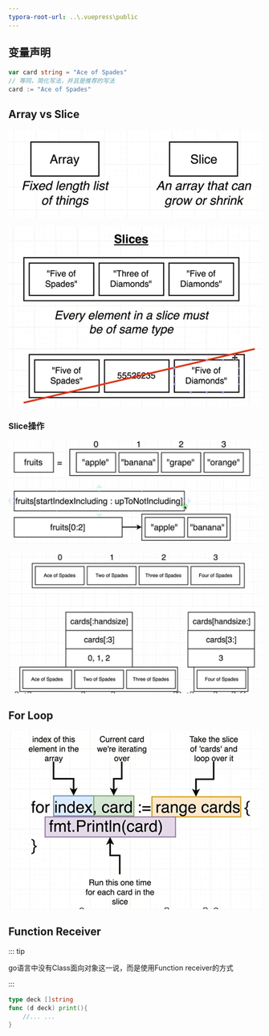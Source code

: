 ```yaml
---
typora-root-url: ..\.vuepress\public
---
```


## 变量声明

```go
var card string = "Ace of Spades"
// 等同，简化写法，并且是推荐的写法
card := "Ace of Spades"
```



## Array vs Slice

![202112072021734](/images/golang/202112072021734.jpg)

![202112072023426](/images/golang/202112072023426.jpg)

### Slice操作

![202112072119288](/images/golang/202112072119288.jpg)

![202112072122556](/images/golang/202112072122556.jpg)

## For Loop

![202112072029315](/images/golang/202112072029315.jpg)



## Function Receiver

::: tip

go语言中没有Class面向对象这一说，而是使用Function receiver的方式

:::

```go
type deck []string
func (d deck) print(){
    //... ... 
}
```


